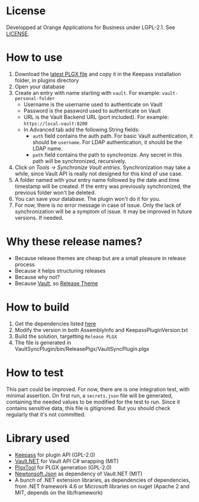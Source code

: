 # License

Developped at Orange Applications for Business under LGPL-2.1. See [LICENSE](LICENSE).

# How to use

1. Download the [latest PLGX file](https://github.com/Orange-OpenSource/keepass-vault-sync-plugin/releases) and copy it in the Keepass installation folder, in plugins directory
2. Open your database
3. Create an entry with name starting with `vault`. For example: `vault-personal-folder`
    * Username is the username used to authenticate on Vault
    * Password is the password used to authenticate on Vault
    * URL is the Vault Backend URL (port included). For example: `https://local-vault:8200`
    * In Advanced tab add the following String fields:
      * `auth` field contains the auth path. For basic Vault authentication, it should be `username`. For LDAP authentication, it should be the LDAP name.
      * `path` field contains the path to synchronize. Any secret in this path will be synchronized, recursively.
4. Click on *Tools -> Synchronize Vault entries*. Synchronization may take a while, since Vault API is really not designed for this kind of use case.
5. A folder named with your entry name followed by the date and time timestamp will be created. If the entry was previously synchronized, the previous folder won't be deleted.
6. You can save your database. The plugin won't do it for you.
7. For now, there is no error message in case of issue. Only the lack of synchronization will be a symptom of issue. It may be improved in future versions. If needed.

# Why these release names?

* Because release themes are cheap but are a small pleasure in release process
* Because it helps structuring releases
* Because why not?
* Because [Vault](https://en.wikipedia.org/wiki/Vault_\(comics\)), so [Release Theme](https://fr.wikipedia.org/wiki/Cat%C3%A9gorie:Super-vilain_Marvel)

# How to build

1. Get the dependencies listed [here](external/Readme.md)
1. Modify the version in both AssemblyInfo and KeepassPluginVersion.txt
1. Build the solution, targetting `Release PLGX`
1. The file is generated in VaultSyncPlugin/bin/ReleasePlgx/VaultSyncPlugin.plgx

# How to test

This part could be improved. For now, there are is one integration test, with minimal assertion.
On first run, a `secrets.json` file will be generated, containing the needed values to be modified for the test to run.
Since it contains sensitive data, this file is gitignored. But you should check regularly that it's not committed.

# Library used

* [Keepass](https://keepass.info) for plugin API (GPL-2.0)
* [Vault.NET](https://github.com/Chatham/Vault.NET) for Vault API C# wrapping (MIT)
* [PlgxTool](https://github.com/dlech/KeePassPluginDevTools) for PLGX generation (GPL-2.0)
* [Newtonsoft.Json](https://github.com/JamesNK/Newtonsoft.Json) as dependency of Vault.NET (MIT)
* A bunch of .NET extension libraries, as dependencies of dependencies, from .NET framework 4.6 or Microsoft libraries on nuget (Apache 2 and MIT, depends on the lib/framework)
